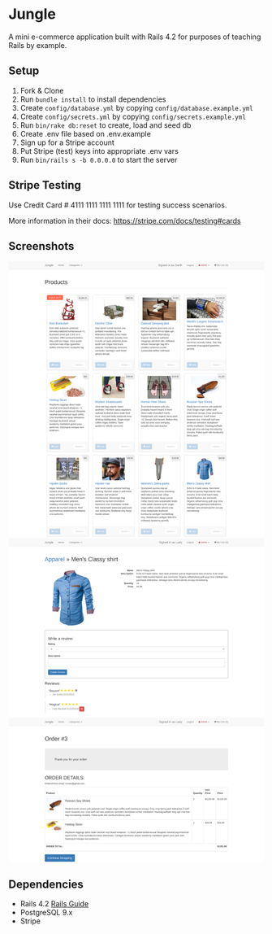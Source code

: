 # Jungle

A mini e-commerce application built with Rails 4.2 for purposes of teaching Rails by example.


## Setup

1. Fork & Clone
2. Run `bundle install` to install dependencies
3. Create `config/database.yml` by copying `config/database.example.yml`
4. Create `config/secrets.yml` by copying `config/secrets.example.yml`
5. Run `bin/rake db:reset` to create, load and seed db
6. Create .env file based on .env.example
7. Sign up for a Stripe account
8. Put Stripe (test) keys into appropriate .env vars
9. Run `bin/rails s -b 0.0.0.0` to start the server

## Stripe Testing

Use Credit Card # 4111 1111 1111 1111 for testing success scenarios.

More information in their docs: <https://stripe.com/docs/testing#cards>

## Screenshots

!["Screenshot of landing page"](https://github.com/Bsadoway/jungle-rails/blob/master/docs/landing-page.png)
!["Screenshot of reviews"](https://github.com/Bsadoway/jungle-rails/blob/master/docs/reviews.png)
!["Screenshot of order details"](https://github.com/Bsadoway/jungle-rails/blob/master/docs/orders.png)

## Dependencies

* Rails 4.2 [Rails Guide](http://guides.rubyonrails.org/v4.2/)
* PostgreSQL 9.x
* Stripe
